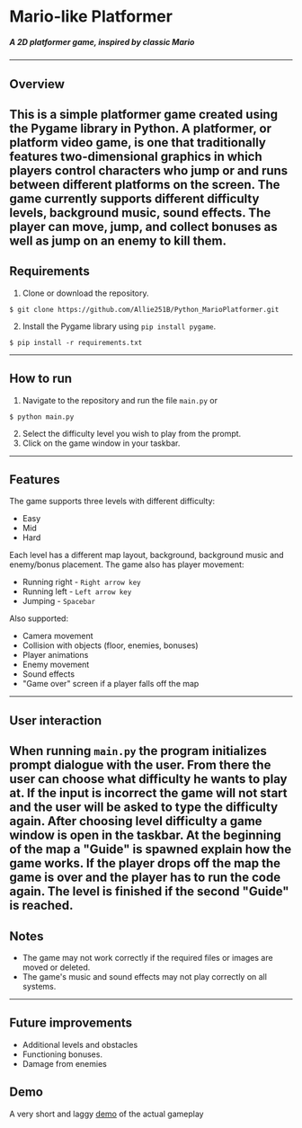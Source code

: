 # Mario-like Platformer
##### A 2D platformer game, inspired by classic Mario

---


## Overview
This is a simple platformer game created using the Pygame library in Python.
A platformer, or platform video game, 
is one that traditionally features two-dimensional graphics 
in which players control characters who jump or and runs between 
different platforms on the screen. 
Тhe game currently supports different difficulty levels, background music, 
sound effects. The player can move, jump, 
and collect bonuses as well as jump on an enemy to kill them.
---
## Requirements

1. Clone or download the repository.
```
$ git clone https://github.com/Allie251B/Python_MarioPlatformer.git
```
2. Install the Pygame library using `pip install pygame`.
```
$ pip install -r requirements.txt
```

---
## How to run
1. Navigate to the repository and run the file `main.py` or
```
$ python main.py
```
2. Select the difficulty level you wish to play from the prompt.
3. Click on the game window in your taskbar.
---
## Features
The game supports three levels with different difficulty:
* Easy
* Mid
* Hard 

Each level has a different map layout, background, background music and enemy/bonus placement.
The game also has player movement:
* Running right - `Right arrow key`
* Running left - `Left arrow key`
* Jumping - `Spacebar`

Also supported:
* Camera movement
* Collision with objects (floor, enemies, bonuses) 
* Player animations 
* Enemy movement
* Sound effects
* "Game over" screen if a player falls off the map

---
## User interaction
When running `main.py` the program initializes prompt dialogue with the user.
From there the user can choose what difficulty he wants to play at.
If the input is incorrect the game will not start and the user will be asked to type the difficulty again.
After choosing level difficulty a game window is open in the taskbar.
At the beginning of the map a "Guide" is spawned explain how the game works.
If the player drops off the map the game is over and the player has to run the code again.
The level is finished if the second "Guide" is reached. 
---
## Notes
* The game may not work correctly if the required files or images are moved or deleted.
* The game's music and sound effects may not play correctly on all systems.
---
## Future improvements
* Additional levels and obstacles
* Functioning bonuses.
* Damage from enemies


## Demo
A very short and laggy [demo](https://youtu.be/Ii3KuxVWZto) of the actual gameplay